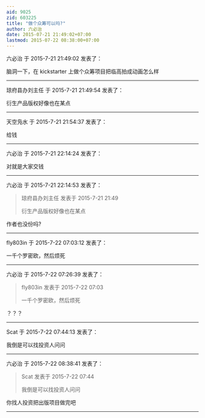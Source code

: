 ```yaml
---
aid: 9025
zid: 603225
title: "做个众筹可以吗?"
author: 六必治
date: 2015-07-21 21:49:02+07:00
lastmod: 2015-07-22 08:38:00+07:00
---
```


六必治 于 2015-7-21 21:49:02 发表了：

脑洞一下，在 kickstarter 上做个众筹项目把临高拍成动画怎么样

---

琼府县办刘主任 于 2015-7-21 21:49:54 发表了：

衍生产品版权好像也在某点

---

天空凫水 于 2015-7-21 21:54:37 发表了：

给钱

---

六必治 于 2015-7-21 22:14:24 发表了：

对就是大家交钱

---

六必治 于 2015-7-21 22:14:53 发表了：

> 琼府县办刘主任 发表于 2015-7-21 21:49
>
> 衍生产品版权好像也在某点

作者也没份吗?

---

fly803in 于 2015-7-22 07:03:12 发表了：

一千个罗密欧，然后烦死

---

六必治 于 2015-7-22 07:26:39 发表了：

> fly803in 发表于 2015-7-22 07:03
>
> 一千个罗密欧，然后烦死

？？？

---

Scat 于 2015-7-22 07:44:13 发表了：

我倒是可以找投资人问问

---

六必治 于 2015-7-22 08:38:41 发表了：

> Scat 发表于 2015-7-22 07:44
>
> 我倒是可以找投资人问问

你找人投资把出版项目做完吧

---
